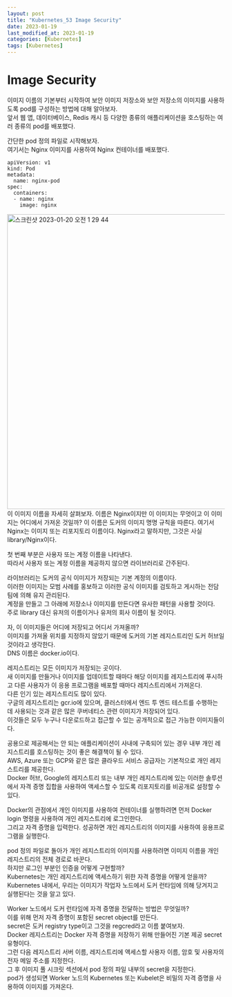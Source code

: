 ```yaml
---
layout: post
title: "Kubernetes_53 Image Security"
date: 2023-01-19
last_modified_at: 2023-01-19
categories: [Kubernetes]
tags: [Kubernetes]
---
```


# Image Security

이미지 이름의 기본부터 시작하여 보안 이미지 저장소와 보안 저장소의 이미지를 사용하도록 pod를 구성하는 방법에 대해 알아보자.   
앞서 웹 앱, 데이터베이스, Redis 캐시 등 다양한 종류의 애플리케이션을 호스팅하는 여러 종류의 pod를 배포했다.   

간단한 pod 정의 파일로 시작해보자.   
여기서는 Nginx 이미지를 사용하여 Nginx 컨테이너를 배포했다.   
```
apiVersion: v1
kind: Pod
metadata:
  name: nginx-pod
spec:
  containers:
  - name: nginx
    image: nginx
```

<img width="681" alt="스크린샷 2023-01-20 오전 1 29 44" src="https://user-images.githubusercontent.com/83587720/213498491-dce9ec6a-69a3-431f-a151-aa5ad89ed04c.png">
이 이미지 이름을 자세히 살펴보자.   
이름은 Nginx이지만 이 이미지는 무엇이고 이 이미지는 어디에서 가져온 것일까?   
이 이름은 도커의 이미지 명명 규칙을 따른다.   
여기서 Nginx는 이미지 또는 리포지토리 이름이다.   
Nginx라고 말하지만, 그것은 사실 library/Nginx이다.   

첫 번째 부분은 사용자 또는 계정 이름을 나타낸다.   
따라서 사용자 또는 계정 이름을 제공하지 않으면 라이브러리로 간주된다.   

라이브러리는 도커의 공식 이미지가 저장되는 기본 계정의 이름이다.   
이러한 이미지는 모범 사례를 홍보하고 이러한 공식 이미지를 검토하고 게시하는 전담 팀에 의해 유지 관리된다.   
계정을 만들고 그 아래에 저장소나 이미지를 만든다면 유사한 패턴을 사용할 것이다.   
주로 library 대신 유저의 이름이거나 유저의 회사 이름이 될 것이다.   

자, 이 이미지들은 어디에 저장되고 어디서 가져올까?   
이미지를 가져올 위치를 지정하지 않았기 때문에 도커의 기본 레지스트리인 도커 허브일 것이라고 생각한다.   
DNS 이름은 docker.io이다.   

레지스트리는 모든 이미지가 저장되는 곳이다.   
새 이미지를 만들거나 이미지를 업데이트할 때마다 해당 이미지를 레지스트리에 푸시하고 다른 사용자가 이 응용 프로그램을 배포할 때마다 레지스트리에서 가져온다.   
다른 인기 있는 레지스트리도 많이 있다.   
구글의 레지스트리는 gcr.io에 있으며, 클러스터에서 엔드 투 엔드 테스트를 수행하는 데 사용되는 것과 같은 많은 쿠버네티스 관련 이미지가 저장되어 있다.   
이것들은 모두 누구나 다운로드하고 접근할 수 있는 공개적으로 접근 가능한 이미지들이다.   

공용으로 제공해서는 안 되는 애플리케이션이 사내에 구축되어 있는 경우 내부 개인 레지스트리를 호스팅하는 것이 좋은 해결책이 될 수 있다.   
AWS, Azure 또는 GCP와 같은 많은 클라우드 서비스 공급자는 기본적으로 개인 레지스트리를 제공한다.   
Docker 허브, Google의 레지스트리 또는 내부 개인 레지스트리에 있는 이러한 솔루션에서 자격 증명 집합을 사용하여 액세스할 수 있도록 리포지토리를 비공개로 설정할 수 있다.   

Docker의 관점에서 개인 이미지를 사용하여 컨테이너를 실행하려면 먼저 Docker login 명령을 사용하여 개인 레지스트리에 로그인한다.   
그리고 자격 증명을 입력한다. 성공하면 개인 레지스트리의 이미지를 사용하여 응용프로그램을 실행한다.   

pod 정의 파일로 돌아가 개인 레지스트리의 이미지를 사용하려면 이미지 이름을 개인 레지스트리의 전체 경로로 바꾼다.   
하지만 로그인 부분인 인증을 어떻게 구현할까?   
Kubernetes는 개인 레지스트리에 액세스하기 위한 자격 증명을 어떻게 얻을까?   
Kubernetes 내에서, 우리는 이미지가 작업자 노드에서 도커 런타임에 의해 당겨지고 실행된다는 것을 알고 있다.   

Worker 노드에서 도커 런타임에 자격 증명을 전달하는 방법은 무엇일까?   
이를 위해 먼저 자격 증명이 포함된 secret object를 만든다.   
secret은 도커 registry type이고 그것을 regcred라고 이름 붙여보자.   
Docker 레지스트리는 Docker 자격 증명을 저장하기 위해 만들어진 기본 제공 secret 유형이다.   
그런 다음 레지스트리 서버 이름, 레지스트리에 액세스할 사용자 이름, 암호 및 사용자의 전자 메일 주소를 지정한다.   
그 후 이미지 풀 시크릿 섹션에서 pod 정의 파일 내부의 secret을 지정한다.   
pod가 생성되면 Worker 노드의 Kubernetes 또는 Kubelet은 비밀의 자격 증명을 사용하여 이미지를 가져온다.   

